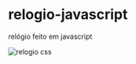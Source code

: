 # relogio-javascript
relógio feito em javascript


![relogio css](https://github.com/Saraiva97/relogio-javascript/assets/93497276/ff221c0d-1001-43a6-a231-bbb90e42e005)
